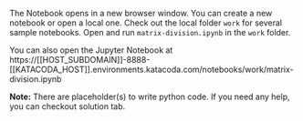 The Notebook opens in a new browser window. You can create a new notebook or open a local one. Check out the local folder `work` for several sample notebooks. Open and run `matrix-division.ipynb` in the `work` folder.

You can also open the Jupyter Notebook at https://[[HOST_SUBDOMAIN]]-8888-[[KATACODA_HOST]].environments.katacoda.com/notebooks/work/matrix-division.ipynb

**Note:**
There are placeholder(s) to write python code. If you need any help, you can checkout solution tab.